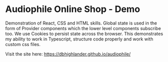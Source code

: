 #  Audiophile Online Shop - Demo

Demonstration of React, CSS and HTML skills.  Global state is used in the form of Provider components which the lower level components subscribe too.  We use Cookies to persist state across the browser.  This demonstrates my ability to work in Typescript, structure code properly and work with custom css files.

Visit the site here: https://dbhighlander.github.io/audiophile/